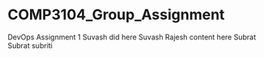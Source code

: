 # COMP3104_Group_Assignment

DevOps Assignment 1
Suvash did here
Suvash
Rajesh content here
Subrat
Subrat
subriti
